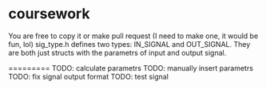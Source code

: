 coursework
==========
You are free to copy it or make pull request (I need to make one, it would be fun, lol)
sig_type.h defines two types: IN_SIGNAL and OUT_SIGNAL. They are both just structs with the parametrs of input and output signal.

=========
TODO: calculate parametrs
TODO: manually insert parametrs
TODO: fix signal output format
TODO: test signal
